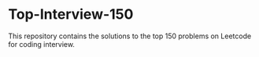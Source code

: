 # Top-Interview-150
This repository contains the solutions to the top 150 problems on Leetcode for coding interview. 
